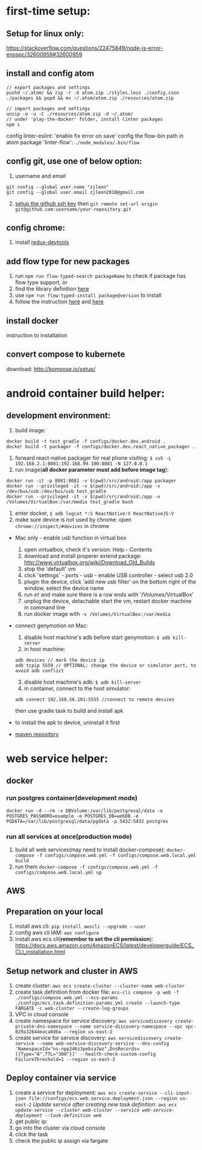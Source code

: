 # first-time setup:

## Setup for linux only:
https://stackoverflow.com/questions/22475849/node-js-error-enospc/32600959#32600959

## install and config atom
```
// export packages and settings
pushd ~/.atom/ && zip -r -X atom.zip ./styles.less ./config.cson ./packages && popd && mv ~/.atom/atom.zip ./resources/atom.zip

// import packages and settings
unzip -o -u -C ./resources/atom.zip -d ~/.atom/
// under 'play-the-docker' folder, install linter packages
npm i
```
config linter-eslint: 'enable fix error on save'
config the flow-bin path in atom package 'linter-flow': ``./node_modules/.bin/flow``

## config git, use one of below option:
1. username and email
```
git config --global user.name "zjleon"
git config --global user.email zjleon2010@gmail.com
```
2. [setup the github ssh key](https://help.github.com/articles/adding-a-new-ssh-key-to-your-github-account/) then ``git remote set-url origin git@github.com:username/your-repository.git``

## config chrome:
1. install [redux-devtools](https://chrome.google.com/webstore/detail/redux-devtools/lmhkpmbekcpmknklioeibfkpmmfibljd)

## add flow type for new packages
1. run ``npm run flow-typed-search packageName`` to check if package has flow type support, or
1. find the library definition [here](https://github.com/flowtype/flow-typed/tree/master/definitions/npm)
1. use ``npm run flow-typed-install package@version`` to install
3. follow the instruction [here](https://flow.org/en/docs/react/redux/)
and [here](https://github.com/flowtype/flow-typed/wiki/Importing-And-Using-Type-Definitions)

## install docker
instruction to installation

## convert compose to kubernete
download: http://kompose.io/setup/

# android container build helper:
## development environment:
1. build image:
```
docker build -t test_gradle -f configs/docker.dev.android .
docker build -t packager -f configs/docker.dev.react_native_packager .
```
1. forward react-native packager for real phone visiting: ``$ ssh -L 192.168.2.1:8081:192.168.99.100:8081 -N 127.0.0.1``
1. run image(**all docker parameter must add before image tag**):
```
docker run -it -p 8081:8081 -v $(pwd)/src/android:/app packager
docker run --privileged -it -v $(pwd)/src/android:/app -v /dev/bus/usb:/dev/bus/usb test_gradle
docker run --privileged -it -v $(pwd)/src/android:/app -v /Volumes/VirtualBox:/var/media test_gradle bash
```
1. enter docker, ``$ adb logcat *:S ReactNative:V ReactNativeJS:V``
1. make sure device is not used by chrome: open ``chrome://inspect/#devices`` in chrome
* Mac only - enable usb function in virtual box
  1. open virtualbox, check it's version: Help - Contents
  2. download and install properer extend package: http://www.virtualbox.org/wiki/Download_Old_Builds
  3. stop the 'default' vm
  4. click 'settings' - ports - usb - enable USB controller - select usb 2.0
  5. plugin the device, click 'add new usb filter' on the bottom right of the window, select the device name
  5. run ``df`` and make sure there is a row ends with '/Volumes/VirtualBox'
  6. unplug the device, detachable start the vm, restart docker machine in command line
  7. run docker image with ``-v /Volumes/VirtualBox:/var/media``

* connect genymotion on Mac:
  1. disable host machine's adb before start genymotion:
  ``$ adb kill-server``
  2. in host machine:
  ```
  adb devices // mark the device ip
  adb tcpip 5559 // OPTIONAL: change the device or simulator port, to avoid adb conflict
  ```
  3. disable host machine's adb:
  ``$ adb kill-server``
  4. in container, connect to the host simulator:
  ```
  adb connect 192.168.56.101:5555 //connect to remote devices
  ```
  then use gradle task to build and install apk
* to install the apk to device, uninstall it first
* [maven repository](https://mvnrepository.com/repos)

# web service helper:

## docker
### run postgres container(development mode)
``docker run -d --rm -v DBVolume:/var/lib/postgresql/data -e POSTGRES_PASSWORD=example -e POSTGRES_DB=webDB -e PGDATA=/var/lib/postgresql/data/pgdata -p 5432:5432 postgres``

### run all services at once(production mode)
1. build all web services(may need to install docker-compose):
``docker-compose -f configs/compose.web.yml -f configs/compose.web.local.yml build``
2. run them
``docker-compose -f configs/compose.web.yml -f configs/compose.web.local.yml up``

## AWS
## Preparation on your local
1. install aws cli:
``pip install awscli --upgrade --user``
2. config aws cli IAM:
``aws configure``
3. install aws ecs cli(**remember to set the cli permission**):
https://docs.aws.amazon.com/AmazonECS/latest/developerguide/ECS_CLI_installation.html

## Setup network and cluster in AWS
1. create cluster:
``aws ecs create-cluster --cluster-name web-cluster``
2. create task definition from docker file:
``ecs-cli compose -p web -f ./configs/compose.web.yml --ecs-params ./configs/ecs.task.definition.params.yml create --launch-type FARGATE -c web-cluster --create-log-groups``
3. VPC in cloud console
4. create namespace for service discovery:
``aws servicediscovery create-private-dns-namespace --name service-discovery-namespace --vpc vpc-029a32644eaca0dba --region us-east-2``
5. create service for service discovery:
``aws servicediscovery create-service --name web-service-discovery-service --dns-config 'NamespaceId="ns-npp246z3pebsa7wz",DnsRecords=[{Type="A",TTL="300"}]' --health-check-custom-config FailureThreshold=1 --region us-east-2``

## Deploy container via service
1. create a service for deployment:
``aws ecs create-service --cli-input-json file://configs/ecs.web.service.deployment.json --region us-east-2``
*Update service after creating new task definition:
``aws ecs update-service --cluster web-cluster --service web-service-deployment --task-definition web``*
2. get public ip:
1. go into the cluster via cloud console
2. click the task
3. check the public ip assign via fargate
